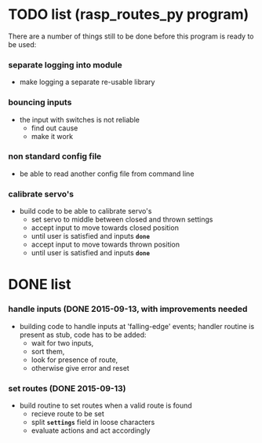# TODO list (rasp_routes_py program)
There are a number of things still to be done before this program is ready to be used:

### separate logging into module
* make logging a separate re-usable library

### bouncing inputs
* the input with switches is not reliable
	* find out cause
	* make it work

### non standard config file
* be able to read another config file from command line

### calibrate servo's
* build code to be able to calibrate servo's
	* set servo to middle between closed and thrown settings
	* accept input to move towards closed position
	* until user is satisfied and inputs **`done`**
	* accept input to move towards thrown position
	* until user is satisfied and inputs **`done`**

# DONE list

### handle inputs (DONE 2015-09-13, with improvements needed
* building code to handle inputs at 'falling-edge' events; handler routine is present as stub, code has to be added: 
	* wait for two inputs, 
	* sort them, 
	* look for presence of route, 
	* otherwise give error and reset

### set routes (DONE 2015-09-13)
* build routine to set routes when a valid route is found
	* recieve route to be set
	* split **`settings`** field in loose characters
	* evaluate actions and act accordingly
